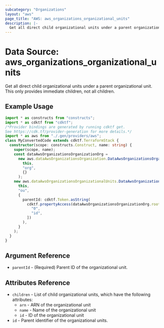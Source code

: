 ```yaml
---
subcategory: "Organizations"
layout: "aws"
page_title: "AWS: aws_organizations_organizational_units"
description: |-
  Get all direct child organizational units under a parent organizational unit. This only provides immediate children, not all children
---
```


# Data Source: aws_organizations_organizational_units

Get all direct child organizational units under a parent organizational unit. This only provides immediate children, not all children.

## Example Usage

```typescript
import * as constructs from "constructs";
import * as cdktf from "cdktf";
/*Provider bindings are generated by running cdktf get.
See https://cdk.tf/provider-generation for more details.*/
import * as aws from "./.gen/providers/aws";
class MyConvertedCode extends cdktf.TerraformStack {
  constructor(scope: constructs.Construct, name: string) {
    super(scope, name);
    const dataAwsOrganizationsOrganizationOrg =
      new aws.dataAwsOrganizationsOrganization.DataAwsOrganizationsOrganization(
        this,
        "org",
        {}
      );
    new aws.dataAwsOrganizationsOrganizationalUnits.DataAwsOrganizationsOrganizationalUnits(
      this,
      "ou",
      {
        parentId: cdktf.Token.asString(
          cdktf.propertyAccess(dataAwsOrganizationsOrganizationOrg.roots, [
            "0",
            "id",
          ])
        ),
      }
    );
  }
}

```

## Argument Reference

* `parentId` - (Required) Parent ID of the organizational unit.

## Attributes Reference

* `children` - List of child organizational units, which have the following attributes:
    * `arn` - ARN of the organizational unit
    * `name` - Name of the organizational unit
    * `id` - ID of the organizational unit
* `id` - Parent identifier of the organizational units.

<!-- cache-key: cdktf-0.17.0-pre.15 input-db50b8c08c9f19a8db5dc7319d733082b55d3d7fbd3230bb516e4127e47c7912 -->